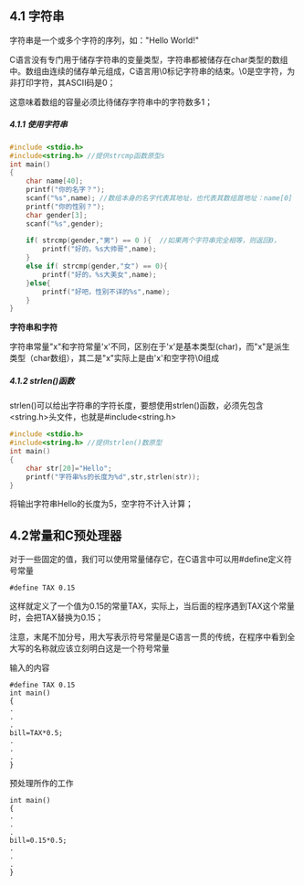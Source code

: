 ## 4.1 字符串

字符串是一个或多个字符的序列，如："Hello World!"

C语言没有专门用于储存字符串的变量类型，字符串都被储存在char类型的数组中。数组由连续的储存单元组成，C语言用\0标记字符串的结束。\0是空字符，为非打印字符，其ASCII码是0；

这意味着数组的容量必须比待储存字符串中的字符数多1；



##### 4.1.1 使用字符串

```c
#include <stdio.h>
#include<string.h> //提供strcmp函数原型s
int main()
{
	char name[40];
	printf("你的名字？");
	scanf("%s",name); //数组本身的名字代表其地址，也代表其数组首地址：name[0]
	printf("你的性别？");
	char gender[3];
	scanf("%s",gender);
	
	if( strcmp(gender,"男") == 0 ){  //如果两个字符串完全相等，则返回0，
		printf("好的，%s大帅哥",name);
	}
	else if( strcmp(gender,"女") == 0){
		printf("好的，%s大美女",name);
	}else{
		printf("好吧，性别不详的%s",name);
	}
}

```

**字符串和字符**

字符串常量"x"和字符常量'x'不同，区别在于'x'是基本类型(char)，而"x"是派生类型（char数组），其二是"x"实际上是由'x'和空字符\0组成



##### 4.1.2 strlen()函数

strlen()可以给出字符串的字符长度，要想使用strlen()函数，必须先包含<string.h>头文件，也就是#include<string.h>

```c
#include <stdio.h>
#include<string.h> //提供strlen()数原型
int main()
{
	char str[20]="Hello";
	printf("字符串%s的长度为%d",str,strlen(str));
}
```

将输出字符串Hello的长度为5，空字符不计入计算；





## 4.2常量和C预处理器

对于一些固定的值，我们可以使用常量储存它，在C语言中可以用#define定义符号常量

```
#define TAX 0.15
```

这样就定义了一个值为0.15的常量TAX，实际上，当后面的程序遇到TAX这个常量时，会把TAX替换为0.15；

注意，末尾不加分号，用大写表示符号常量是C语言一贯的传统，在程序中看到全大写的名称就应该立刻明白这是一个符号常量

输入的内容

```55
#define TAX 0.15
int main()
{
.
.
.
bill=TAX*0.5;
.
.
.
}
```

预处理所作的工作

```
int main()
{
.
.
.
bill=0.15*0.5;
.
.
.
}
```





